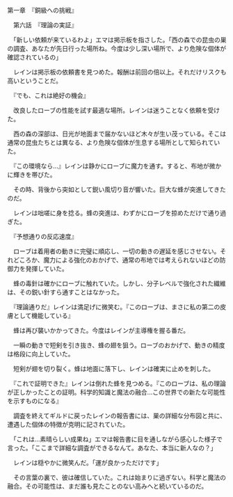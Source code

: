 第一章　『銅級への挑戦』

　第六話　『理論の実証』

　「新しい依頼が来ているわよ」エマは掲示板を指さした。「西の森での昆虫の巣の調査、あなたが先日行った場所ね。今度は少し深い場所で、より危険な個体が確認されているの」

　レインは掲示板の依頼書を見つめた。報酬は前回の倍以上。それだけリスクも高いということだ。

　『でも、これは絶好の機会』

　改良したローブの性能を試す最適な場所。レインは迷うことなく依頼を受けた。

　西の森の深部は、日光が地面まで届かないほど木々が生い茂っている。そこは通常の昆虫たちとは異なる、より危険な個体が生息する場所として知られていた。

　『この環境なら...』レインは静かにローブに魔力を通す。すると、布地が微かに輝きを帯びた。

　その時、背後から突如として鋭い風切り音が響いた。巨大な蜂が突進してきたのだ。

　レインは咄嗟に身を捻る。蜂の突進は、わずかにローブを掠めただけで通り過ぎた。

　『予想通りの反応速度』

　ローブは着用者の動きに完璧に順応し、一切の動きの遅延を感じさせない。それどころか、魔力による強化のおかげで、通常の布地では考えられないほどの防御力を発揮していた。

　蜂の毒針は確かにローブに触れていた。しかし、分子レベルで強化された繊維は、その鋭い針すら通すことはなかった。

　『理論通りだ』レインは満足げに微笑む。『このローブは、まさに私の第二の皮膚として機能している』

　蜂は再び襲いかかってきた。今度はレインが主導権を握る番だ。

　一瞬の動きで短剣を引き抜き、蜂の翅を狙う。ローブのおかげで、動きの精度は格段に向上していた。

　短剣が翅を切り裂く。蜂は地面に落下し、レインは確実に止めを刺した。

　『これで証明できた』レインは倒れた蜂を見つめる。『このローブは、私の理論が正しかったことの証明。科学的知識と魔法の融合...この世界での新たな可能性を示すものになる』

　調査を終えてギルドに戻ったレインの報告書には、巣の詳細な分布図と共に、遭遇した個体の特徴が克明に記されていた。

　「これは...素晴らしい成果ね」エマは報告書に目を通しながら感心した様子で言った。「ここまで詳細な調査ができるなんて。あなた、本当に新人なの？」

　レインは穏やかに微笑んだ。「運が良かっただけです」

　その言葉の裏で、彼は確信していた。これは始まりに過ぎない。科学と魔法の融合。その可能性は、まだ誰も見たことのない高みへと続いているのだ。
